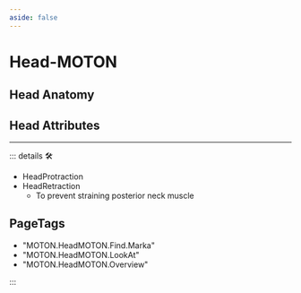 ```yaml
---
aside: false
---
```

# Head-MOTON

## Head Anatomy

## Head Attributes

---

<!-- =================================================== -->
<!-- =================================================== -->
<!-- =================================================== -->
<!-- =================================================== -->
<!-- =================================================== -->
::: details 🛠

- HeadProtraction
- HeadRetraction
    - To prevent straining posterior neck muscle

<h2>PageTags</h2>

- "MOTON.HeadMOTON.Find.Marka"
- "MOTON.HeadMOTON.LookAt"
- "MOTON.HeadMOTON.Overview"

:::
